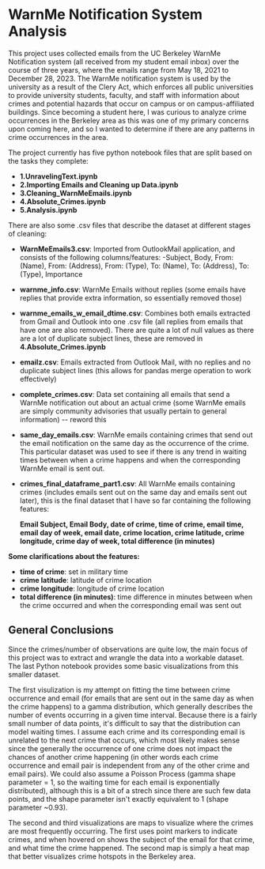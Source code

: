 # WarnMe Notification System Analysis

This project uses collected emails from the UC Berkeley WarnMe Notification system (all received from my student email inbox) over the course of three years, where the emails range from May 18, 2021  to December 28, 2023. The WarnMe notification system is used by the university as a result of the Clery Act, which enforces all public universities to provide university students, faculty, and staff with information about crimes and potential hazards that occur on campus or on campus-affiliated buildings. Since becoming a student here, I was curious to analyze crime occurrences in the Berkeley area as this was one of my primary concerns upon coming here, and so I wanted to determine if there are any patterns in crime occurrences in the area.  

The project currently has five python notebook files that are split based on the tasks they complete:

- **1.UnravelingText.ipynb**
- **2.Importing Emails and Cleaning up Data.ipynb**
- **3.Cleaning_WarnMeEmails.ipynb**
- **4.Absolute_Crimes.ipynb**
- **5.Analysis.ipynb**


There are also some .csv files that describe the dataset at different stages of cleaning:
- **WarnMeEmails3.csv**: Imported from OutlookMail application, and consists of the following columns/features:
    -Subject, Body, From: (Name), From: (Address), From: (Type), To: (Name), To: (Address), To: (Type), Importance
- **warnme_info.csv**: WarnMe Emails without replies (some emails have replies that provide extra information, so essentially removed those)
- **warnme_emails_w_email_dtime.csv**: Combines both emails extracted from Gmail and Outlook into one .csv file (all replies from emails that have one are also removed). There are quite a lot of null values as there are a lot of duplicate subject lines, these are removed in **4.Absolute_Crimes.ipynb**
- **emailz.csv**: Emails extracted from Outlook Mail, with no replies and no duplicate subject lines (this allows for pandas merge operation to work effectively)
- **complete_crimes.csv**: Data set containing all emails that send a WarnMe notification out about an actual crime (some WarnMe emails are simply community advisories that usually pertain to general information)  -- reword this

- **same_day_emails.csv**: WarnMe emails containing crimes that send out the email notification on the same day as the occurrence of the crime. This particular dataset was used to see if there is any trend in waiting times between when a crime happens and when the corresponding WarnMe email is sent out. 
- **crimes_final_dataframe_part1.csv**: All WarnMe emails containing crimes (includes emails sent out on the same day and emails sent out later), this is the final dataset that I have so far containing the following features:


  **Email Subject, Email Body, date of crime, time of crime, email time, email day of week, email date, crime location, crime latitude, crime longitude, crime day of week, total difference (in minutes)**

**Some clarifications about the features:** 
  - **time of crime**: set in military time
  - **crime latitude**: latitude of crime location
  - **crime longitude**: longitude of crime location
  - **total difference (in minutes)**: time difference in minutes between when the crime occurred and when the corresponding email was sent out
  
     
## General Conclusions
Since the crimes/number of observations are quite low, the main focus of this project was to extract and wrangle the data into a workable dataset. The last Python notebook provides some basic visualizations from this smaller dataset. 

The first visulization is my attempt on fitting the time between crime occurrence and email (for emails that are sent out in the same day as when the crime happens)   to a gamma distribution, which generally describes the number of events occurring in a given time interval. Because there is a fairly small number of data points, it's difficult to say that the distribution can model waiting times. I assume each crime and its corresponding email is unrelated to the next crime that occurs, which most likely makes sense since the generally the occurrence of one crime does not impact the chances of another crime happening  (in other words each crime occurrence and email pair is independent from any of the other crime and email pairs). We could also assume a Poisson Process (gamma shape parameter = 1, so the waiting time for each email is exponentially distributed), although this is a bit of a strech since there are such few data points, and the shape parameter isn't exactly equivalent to 1 (shape parameter ~0.93). 

The second and third visualizations are maps to visualize where the crimes are most frequently occurring. The first uses point markers to indicate crimes, and when hovered on shows the subject of the email for that crime, and what time the crime happened. The second map is simply a heat map that better visualizes crime hotspots in the Berkeley area.
